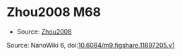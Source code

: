 <a name="material" />

# Zhou2008 M68
<script type="application/ld+json">
  {
    "@context": "https://schema.org/",
    "@type": "ChemicalSubstance",
    "@id": "https://egonw.github.io/nanowiki/nanowiki280.html#material",
    "http://purl.org/dc/terms/conformsTo":
      {
        "@type": "CreativeWork",
        "@id": "https://bioschemas.org/profiles/ChemicalSubstance/0.4-RELEASE/"
      },
    "identfier": "280",
    "name": "Zhou2008 M68",
    "url": "https://egonw.github.io/nanowiki/nanowiki280.html#material",
    "sameAs": "http://127.0.0.1/mediawiki/index.php/Special:URIResolver/Zhou2008_M68"
  }
</script>


* Source: [Zhou2008](Zhou2008.md)


Source: NanoWiki 6, doi:[10.6084/m9.figshare.11897205.v1](https://doi.org/10.6084/m9.figshare.11897205.v1)
